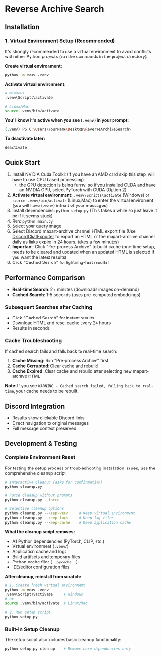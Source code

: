 # Reverse Archive Search

## Installation

### 1. Virtual Environment Setup (Recommended)
It's strongly recommended to use a virtual environment to avoid conflicts with other Python projects (run the commands in the project directory):

**Create virtual environment:**
```bash
python -m venv .venv
```

**Activate virtual environment:**
```bash
# Windows
.venv\Scripts\activate

# Linux/Mac
source .venv/bin/activate
```

**You'll know it's active when you see `(.venv)` in your prompt:**
```bash
(.venv) PS C:\Users\YourName\Desktop\ReverseArchiveSearch>
```

**To deactivate later:**
```bash
deactivate
```

## Quick Start
1. Install NVIDIA Cuda Toolkit (If you have an AMD card skip this step, will have to use CPU based processing)
   - the GPU detection is being funny, so if you installed CUDA and have an NVIDIA GPU, select PyTorch with CUDA (Option 2)
2. **Activate virtual environment**: `.venv\Scripts\activate` (Windows) or `source .venv/bin/activate` (Linux/Mac) to enter the virtual enviroment (you will have (.venv) infront of your messages)
3. Install dependencies: `python setup.py` (This takes a while so just leave it be if it seems stuck)
4. Run: `python main.py`
5. Select your query image
6. Select Discord mapart-archive channel HTML export file (Use [DiscordChatExporter](https://github.com/Tyrrrz/DiscordChatExporter) to export an HTML of the mapart-archive channel daily as links expire in 24 hours, takes a few minutes)
7. **Important**: Click "Pre-process Archive" to build cache (one-time setup, needs to be cleared and updated when an updated HTML is selected if you want the latest results)
8. Click "Cached Search" for lightning-fast results!

## Performance Comparison
- **Real-time Search**: 2+ minutes (downloads images on-demand)
- **Cached Search**: 1-5 seconds (uses pre-computed embeddings)

### Subsequent Searches after Caching
- Click "Cached Search" for instant results
- Download HTML and reset cache every 24 hours 
- Results in seconds

### Cache Troubleshooting
If cached search fails and falls back to real-time search:

1. **Cache Missing**: Run "Pre-process Archive" first
2. **Cache Corrupted**: Clear cache and rebuild
3. **Cache Expired**: Clear cache and rebuild after selecting new mapart-archive HTML

**Note**: If you see `WARNING - Cached search failed, falling back to real-time`, your cache needs to be rebuilt.

## Discord Integration
- Results show clickable Discord links
- Direct navigation to original messages
- Full message context preserved 


## Development & Testing

### Complete Environment Reset
For testing the setup process or troubleshooting installation issues, use the comprehensive cleanup script:

```bash
# Interactive cleanup (asks for confirmation)
python cleanup.py

# Force cleanup without prompts
python cleanup.py --force

# Selective cleanup options
python cleanup.py --keep-venv     # Keep virtual environment
python cleanup.py --keep-logs     # Keep log files  
python cleanup.py --keep-cache    # Keep application cache
```

**What the cleanup script removes:**
- All Python dependencies (PyTorch, CLIP, etc.)
- Virtual environment (`.venv/`)
- Application cache and logs
- Build artifacts and temporary files
- Python cache files (`__pycache__`)
- IDE/editor configuration files

**After cleanup, reinstall from scratch:**
```bash
# 1. Create fresh virtual environment
python -m venv .venv
.venv\Scripts\activate     # Windows
# or
source .venv/bin/activate  # Linux/Mac

# 2. Run setup script
python setup.py
```

### Built-in Setup Cleanup
The setup script also includes basic cleanup functionality:
```bash
python setup.py cleanup    # Remove core dependencies only
```
